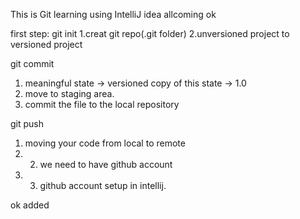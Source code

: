 This is Git learning using IntelliJ idea
allcoming ok

first step: 
git init
1.creat git repo(.git folder)
2.unversioned project to versioned project

git commit
1. meaningful state -> versioned copy of this state -> 1.0
2. move to staging area.
3. commit the file to the local repository
 
git push
1. moving your code from local to remote
2. 2. we need to have github account
3. 3. github account setup in intellij.

ok added

